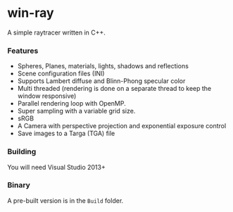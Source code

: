 win-ray
=============================

A simple raytracer written in C++.

### Features

* Spheres, Planes, materials, lights, shadows and reflections
* Scene configuration files (INI)
* Supports Lambert diffuse and Blinn-Phong specular color
* Multi threaded (rendering is done on a separate thread to keep the window responsive)
* Parallel rendering loop with OpenMP.
* Super sampling with a variable grid size.
* sRGB
* A Camera with perspective projection and exponential exposure control
* Save images to a Targa (TGA) file

### Building

You will need Visual Studio 2013+

### Binary

A pre-built version is in the `Build` folder.
